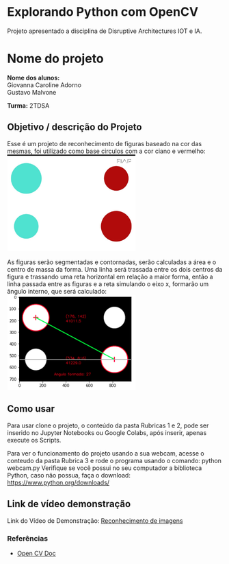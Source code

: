 # Explorando Python com OpenCV

Projeto apresentado a disciplina de Disruptive Architectures IOT e IA.

# Nome do projeto

**Nome dos alunos:** <br>
Giovanna Caroline Adorno
<br>
Gustavo Malvone

**Turma:**
2TDSA

## Objetivo / descrição do Projeto

Esse é um projeto de reconhecimento de figuras baseado na cor das mesmas, foi utilizado como base circulos com a cor ciano e vermelho:
<br>
<img src="Rubricas 1 e 2/circulos.jpg" width="300">

As figuras serão segmentadas e contornadas, serão calculadas a área e o centro de massa da forma. Uma linha será trassada entre os dois centros da figura e trassando uma reta horizontal em relação a maior forma, então a linha passada entre as figuras e a reta simulando o eixo x, formarão um ângulo interno, que será calculado:
<br>
<img src="/projeto.png" width="300">

## Como usar 

Para usar clone o projeto, o conteúdo da pasta Rubricas 1 e 2, pode ser inserido no Jupyter Notebooks ou Google Colabs, após inserir, apenas execute os Scripts.

Para ver o funcionamento do projeto usando a sua webcam, acesse o conteudo da pasta Rubrica 3 e rode o programa usando o comando: python webcam.py
Verifique se você possui no seu computador a biblioteca Python, caso não possua, faça o download: https://www.python.org/downloads/

## Link de vídeo demonstração

Link do Vídeo de Demonstração:
[Reconhecimento de imagens](https://www.youtube.com/watch?v=xva71wynxS0)


### Referências 

* [Open CV Doc](https://docs.opencv.org/master/dd/d49/tutorial_py_contour_features.html)
